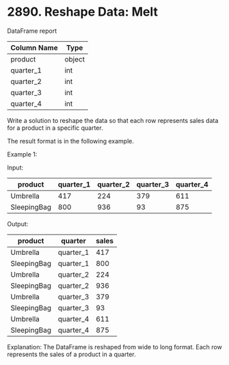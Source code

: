 # 2890. Reshape Data: Melt

DataFrame report

| Column Name | Type   |
|-------------|--------|
| product     | object |
| quarter_1   | int    |
| quarter_2   | int    |
| quarter_3   | int    |
| quarter_4   | int    |

Write a solution to reshape the data so that each row represents sales data for a product in a specific quarter.

The result format is in the following example.

 

Example 1:

Input:

| product     | quarter_1 | quarter_2 | quarter_3 | quarter_4 |
|-------------|-----------|-----------|-----------|-----------|
| Umbrella    | 417       | 224       | 379       | 611       |
| SleepingBag | 800       | 936       | 93        | 875       |

Output:

| product     | quarter   | sales |
|-------------|-----------|-------|
| Umbrella    | quarter_1 | 417   |
| SleepingBag | quarter_1 | 800   |
| Umbrella    | quarter_2 | 224   |
| SleepingBag | quarter_2 | 936   |
| Umbrella    | quarter_3 | 379   |
| SleepingBag | quarter_3 | 93    |
| Umbrella    | quarter_4 | 611   |
| SleepingBag | quarter_4 | 875   |

Explanation:
The DataFrame is reshaped from wide to long format. Each row represents the sales of a product in a quarter.

